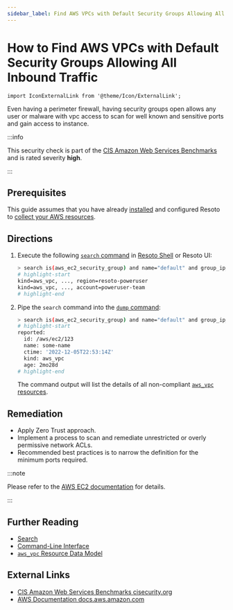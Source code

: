 ```yaml
---
sidebar_label: Find AWS VPCs with Default Security Groups Allowing All Inbound Traffic
---
```


# How to Find AWS VPCs with Default Security Groups Allowing All Inbound Traffic

```mdx-code-block
import IconExternalLink from '@theme/Icon/ExternalLink';
```

Even having a perimeter firewall, having security groups open allows any user or malware with vpc access to scan for well known and sensitive ports and gain access to instance.

:::info

This security check is part of the [CIS Amazon Web Services Benchmarks](https://cisecurity.org/benchmark/amazon_web_services) and is rated severity **high**.

:::

## Prerequisites

This guide assumes that you have already [installed](../../../getting-started/install-resoto/index.md) and configured Resoto to [collect your AWS resources](../../../how-to-guides/data-sources/collect-aws-resource-data.md).

## Directions

1. Execute the following [`search` command](../../../reference/cli/search-commands/search.md) in [Resoto Shell](../../../reference/components/shell.md) or Resoto UI:

   ```bash
   > search is(aws_ec2_security_group) and name="default" and group_ip_permissions[*].{ip_protocol="-1" and (ip_ranges[*].cidr_ip="0.0.0.0/0" or ipv6_ranges[*].cidr_ipv6="::/0")} <-- is(aws_vpc)
   # highlight-start
   ​kind=aws_vpc, ..., region=resoto-poweruser
   ​kind=aws_vpc, ..., account=poweruser-team
   # highlight-end
   ```

2. Pipe the `search` command into the [`dump` command](../../../reference/cli/format-commands/dump.md):

   ```bash
   > search is(aws_ec2_security_group) and name="default" and group_ip_permissions[*].{ip_protocol="-1" and (ip_ranges[*].cidr_ip="0.0.0.0/0" or ipv6_ranges[*].cidr_ipv6="::/0")} <-- is(aws_vpc) | dump
   # highlight-start
   ​reported:
   ​  id: /aws/ec2/123
   ​  name: some-name
   ​  ctime: '2022-12-05T22:53:14Z'
   ​  kind: aws_vpc
   ​  age: 2mo28d
   # highlight-end
   ```

   The command output will list the details of all non-compliant [`aws_vpc` resources](../../../reference/data-models/aws/index.md#aws_vpc).

## Remediation

- Apply Zero Trust approach.
- Implement a process to scan and remediate unrestricted or overly permissive network ACLs.
- Recommended best practices is to narrow the definition for the minimum ports required.

:::note

Please refer to the [AWS EC2 documentation](https://docs.aws.amazon.com/vpc/latest/userguide/vpc-network-acls.html) for details.

:::

## Further Reading

- [Search](../../../reference/search/index.md)
- [Command-Line Interface](../../../reference/cli/index.md)
- [`aws_vpc` Resource Data Model](../../../reference/data-models/aws/index.md#aws_vpc)

## External Links

- [CIS Amazon Web Services Benchmarks <span class="badge badge--secondary" aria-hidden="true">cisecurity.org <IconExternalLink width="10" height="10" /></span>](https://cisecurity.org/benchmark/amazon_web_services)
- [AWS Documentation <span class="badge badge--secondary" aria-hidden="true">docs.aws.amazon.com <IconExternalLink width="10" height="10" /></span>](https://docs.aws.amazon.com/vpc/latest/userguide/vpc-network-acls.html)
